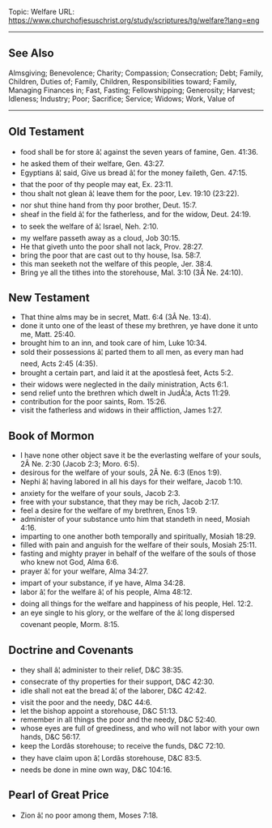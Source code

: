 Topic: Welfare
URL: https://www.churchofjesuschrist.org/study/scriptures/tg/welfare?lang=eng

---

## See Also

Almsgiving; Benevolence; Charity; Compassion; Consecration; Debt; Family, Children, Duties of; Family, Children, Responsibilities toward; Family, Managing Finances in; Fast, Fasting; Fellowshipping; Generosity; Harvest; Idleness; Industry; Poor; Sacrifice; Service; Widows; Work, Value of

---

## Old Testament

- food shall be for store â¦ against the seven years of famine, Gen. 41:36.
- he asked them of their welfare, Gen. 43:27.
- Egyptians â¦ said, Give us bread â¦ for the money faileth, Gen. 47:15.
- that the poor of thy people may eat, Ex. 23:11.
- thou shalt not glean â¦ leave them for the poor, Lev. 19:10 (23:22).
- nor shut thine hand from thy poor brother, Deut. 15:7.
- sheaf in the field â¦ for the fatherless, and for the widow, Deut. 24:19.
- to seek the welfare of â¦ Israel, Neh. 2:10.
- my welfare passeth away as a cloud, Job 30:15.
- He that giveth unto the poor shall not lack, Prov. 28:27.
- bring the poor that are cast out to thy house, Isa. 58:7.
- this man seeketh not the welfare of this people, Jer. 38:4.
- Bring ye all the tithes into the storehouse, Mal. 3:10 (3Â Ne. 24:10).

## New Testament

- That thine alms may be in secret, Matt. 6:4 (3Â Ne. 13:4).
- done it unto one of the least of these my brethren, ye have done it unto me, Matt. 25:40.
- brought him to an inn, and took care of him, Luke 10:34.
- sold their possessions â¦ parted them to all men, as every man had need, Acts 2:45 (4:35).
- brought a certain part, and laid it at the apostlesâ feet, Acts 5:2.
- their widows were neglected in the daily ministration, Acts 6:1.
- send relief unto the brethren which dwelt in JudÃ¦a, Acts 11:29.
- contribution for the poor saints, Rom. 15:26.
- visit the fatherless and widows in their affliction, James 1:27.

## Book of Mormon

- I have none other object save it be the everlasting welfare of your souls, 2Â Ne. 2:30 (Jacob 2:3; Moro. 6:5).
- desirous for the welfare of your souls, 2Â Ne. 6:3 (Enos 1:9).
- Nephi â¦ having labored in all his days for their welfare, Jacob 1:10.
- anxiety for the welfare of your souls, Jacob 2:3.
- free with your substance, that they may be rich, Jacob 2:17.
- feel a desire for the welfare of my brethren, Enos 1:9.
- administer of your substance unto him that standeth in need, Mosiah 4:16.
- imparting to one another both temporally and spiritually, Mosiah 18:29.
- filled with pain and anguish for the welfare of their souls, Mosiah 25:11.
- fasting and mighty prayer in behalf of the welfare of the souls of those who knew not God, Alma 6:6.
- prayer â¦ for your welfare, Alma 34:27.
- impart of your substance, if ye have, Alma 34:28.
- labor â¦ for the welfare â¦ of his people, Alma 48:12.
- doing all things for the welfare and happiness of his people, Hel. 12:2.
- an eye single to his glory, or the welfare of the â¦ long dispersed covenant people, Morm. 8:15.

## Doctrine and Covenants

- they shall â¦ administer to their relief, D&C 38:35.
- consecrate of thy properties for their support, D&C 42:30.
- idle shall not eat the bread â¦ of the laborer, D&C 42:42.
- visit the poor and the needy, D&C 44:6.
- let the bishop appoint a storehouse, D&C 51:13.
- remember in all things the poor and the needy, D&C 52:40.
- whose eyes are full of greediness, and who will not labor with your own hands, D&C 56:17.
- keep the Lordâs storehouse; to receive the funds, D&C 72:10.
- they have claim upon â¦ Lordâs storehouse, D&C 83:5.
- needs be done in mine own way, D&C 104:16.

## Pearl of Great Price

- Zion â¦ no poor among them, Moses 7:18.

